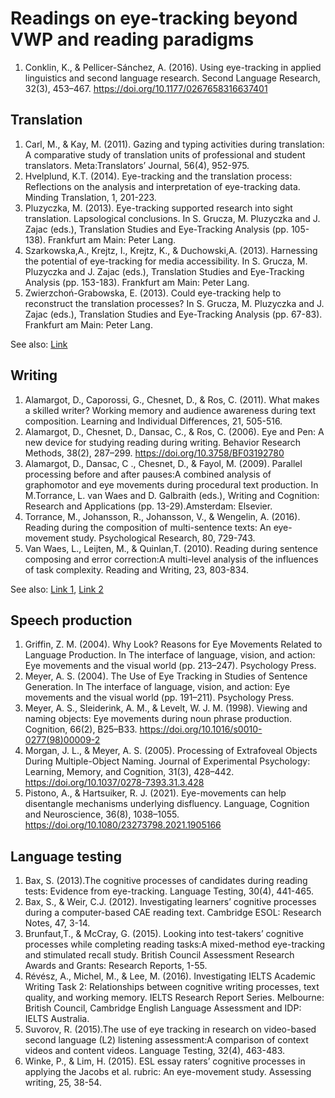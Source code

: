 # Readings on eye-tracking beyond VWP and reading paradigms

1. Conklin, K., & Pellicer-Sánchez, A. (2016). Using eye-tracking in applied linguistics and second language research. Second Language Research, 32(3), 453–467. https://doi.org/10.1177/0267658316637401

## Translation

1. Carl, M., & Kay, M. (2011). Gazing and typing activities during translation: A comparative study of translation units of professional and student translators. Meta:Translators’ Journal, 56(4), 952-975.
2. Hvelplund, K.T. (2014). Eye-tracking and the translation process: Reflections on the analysis and interpretation of eye-tracking data. Minding Translation, 1, 201-223.
3. Pluzyczka, M. (2013). Eye-tracking supported research into sight translation. Lapsological conclusions. In S. Grucza, M. Pluzyczka and J. Zajac (eds.), Translation Studies and Eye-Tracking Analysis (pp. 105-138). Frankfurt am Main: Peter Lang.
4. Szarkowska,A., Krejtz, I., Krejtz, K., & Duchowski,A. (2013). Harnessing the potential of eye-tracking for media accessibility. In S. Grucza, M. Pluzyczka and J. Zajac (eds.), Translation Studies and Eye-Tracking Analysis (pp. 153-183). Frankfurt am Main: Peter Lang.
5. Zwierzchoń-Grabowska, E. (2013). Could eye-tracking help to reconstruct the translation processes? In S. Grucza, M. Pluzyczka and J. Zajac (eds.), Translation Studies and Eye-Tracking Analysis (pp. 67-83). Frankfurt am Main: Peter Lang.

See also: [Link](https://uxdesign.cc/a-guide-to-the-visual-language-of-closed-captions-and-subtitles-2fda5fa2a325)

## Writing

1. Alamargot, D., Caporossi, G., Chesnet, D., & Ros, C. (2011). What makes a skilled writer? Working memory and audience awareness during text composition. Learning and Individual Differences, 21, 505-516.
2. Alamargot, D., Chesnet, D., Dansac, C., & Ros, C. (2006). Eye and Pen: A new device for studying reading during writing. Behavior Research Methods, 38(2), 287–299. https://doi.org/10.3758/BF03192780
3. Alamargot, D., Dansac, C ., Chesnet, D., & Fayol, M. (2009). Parallel processing before and after pauses:A combined analysis of graphomotor and eye movements during procedural text production. In M.Torrance, L. van Waes and D. Galbraith (eds.), Writing and Cognition: Research and Applications (pp. 13-29).Amsterdam: Elsevier.
4. Torrance, M., Johansson, R., Johansson, V., & Wengelin, A. (2016). Reading during the composition of multi-sentence texts: An eye-movement study. Psychological Research, 80, 729-743.
5. Van Waes, L., Leijten, M., & Quinlan,T. (2010). Reading during sentence composing and error correction:A multi-level analysis of the influences of task complexity. Reading and Writing, 23, 803-834.

See also: [Link 1](https://videotheque.univ-poitiers.fr/chaine/Eye-and-Pen/rubrique/23z5dnvmpv/video/ch7m7ph62s4aw9j3b4wm/), [Link 2](https://videotheque.univ-poitiers.fr/chaine/Eye-and-Pen/rubrique/j416saha15/video/ttfswx2snspnfnxppdps/)

## Speech production

1. Griffin, Z. M. (2004). Why Look? Reasons for Eye Movements Related to Language Production. In The interface of language, vision, and action: Eye movements and the visual world (pp. 213–247). Psychology Press.
2. Meyer, A. S. (2004). The Use of Eye Tracking in Studies of Sentence Generation. In The interface of language, vision, and action: Eye movements and the visual world (pp. 191–211). Psychology Press.
3. Meyer, A. S., Sleiderink, A. M., & Levelt, W. J. M. (1998). Viewing and naming objects: Eye movements during noun phrase production. Cognition, 66(2), B25–B33. https://doi.org/10.1016/s0010-0277(98)00009-2
4. Morgan, J. L., & Meyer, A. S. (2005). Processing of Extrafoveal Objects During Multiple-Object Naming. Journal of Experimental Psychology: Learning, Memory, and Cognition, 31(3), 428–442. https://doi.org/10.1037/0278-7393.31.3.428
5. Pistono, A., & Hartsuiker, R. J. (2021). Eye-movements can help disentangle mechanisms underlying disfluency. Language, Cognition and Neuroscience, 36(8), 1038–1055. https://doi.org/10.1080/23273798.2021.1905166

## Language testing

1. Bax, S. (2013).The cognitive processes of candidates during reading tests: Evidence from eye-tracking. Language Testing, 30(4), 441-465.
2. Bax, S., & Weir, C.J. (2012). Investigating learners’ cognitive processes during a computer-based CAE reading text. Cambridge ESOL: Research Notes, 47, 3-14.
3. Brunfaut,T., & McCray, G. (2015). Looking into test-takers’ cognitive processes while completing reading tasks:A mixed-method eye-tracking and stimulated recall study. British Council Assessment Research Awards and Grants: Research Reports, 1-55.
4. Révész, A., Michel, M., & Lee, M. (2016). Investigating IELTS Academic Writing Task 2: Relationships between cognitive writing processes, text quality, and working memory. IELTS Research Report Series. Melbourne: British Council, Cambridge English Language Assessment and IDP: IELTS Australia.
5. Suvorov, R. (2015).The use of eye tracking in research on video-based second language (L2) listening assessment:A comparison of context videos and content videos. Language Testing, 32(4), 463-483.
6. Winke, P., & Lim, H. (2015). ESL essay raters’ cognitive processes in applying the Jacobs et al. rubric: An eye-movement study. Assessing writing, 25, 38-54.

